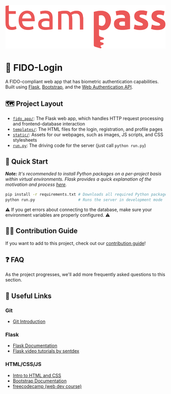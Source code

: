 <p align="center">
    <img 
        alt="Team Pass Logo" 
        src="fido_app/static/images/team-logo.svg"
    >
</p>

# 🔐 FIDO-Login

A FIDO-compliant web app that has biometric authentication capabilities. Built using [Flask](https://flask.palletsprojects.com/en/1.1.x/), [Bootstrap](https://getbootstrap.com/), and the [Web Authentication API](https://developer.mozilla.org/en-US/docs/Web/API/Web_Authentication_API).

## 🗺 Project Layout

- [`fido_app/`](/fido_app): The Flask web app, which handles HTTP request processing and frontend-database interaction
- [`templates/`](/fido_app/templates): The HTML files for the login, registration, and profile pages
- [`static/`](/fido_app/static): Assets for our webpages, such as images, JS scripts, and CSS stylesheets
- [`run.py`](run.py): The driving code for the server (just call `python run.py`)

## 🚀 Quick Start

***Note:*** _It's recommended to install Python packages on a per-project basis within virtual environments. Flask provides a quick explanation of the motivation and process [here](https://flask.palletsprojects.com/en/1.1.x/installation/#virtual-environments)._

```bash
pip install -r requirements.txt # Downloads all required Python packages
python run.py                   # Runs the server in development mode
```

⚠️ If you get errors about connecting to the database, make sure your environment variables are properly configured. ⚠️


## 👨‍💻 Contribution Guide

If you want to add to this project, check out our [contribution guide](CONTRIBUTING.md)!

## ❓ FAQ

As the project progresses, we'll add more frequently asked questions to this section.

## 🔗 Useful Links

### Git
- [Git Introduction](https://guides.github.com/introduction/git-handbook/)

### Flask
- [Flask Documentation](https://flask.palletsprojects.com/en/1.1.x/)
- [Flask video tutorials by sentdex](https://pythonprogramming.net/practical-flask-introduction/)

### HTML/CSS/JS
- [Intro to HTML and CSS](http://learn.shayhowe.com/html-css/)
- [Bootstrap Documentation](https://getbootstrap.com/docs/4.4/getting-started/introduction/)
- [freecodecamp (web dev course)](http://www.freecodecamp.com/)
